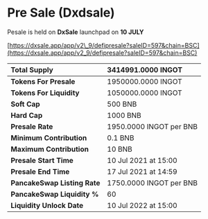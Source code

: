 # Pre Sale \(Dxdsale\)

Pesale is held on **DxSale** launchpad on **10 JULY**

[https://dxsale.app/app/v2\_9/defipresale?saleID=597&chain=BSC](https://dxsale.app/app/v2_9/defipresale?saleID=597&chain=BSC)

| **Total Supply** | **3414991.0000 INGOT** |
| :--- | :--- |
| **Tokens For Presale** | 1950000.0000 INGOT |
| **Tokens For Liquidity** | 1050000.0000 INGOT |
| **Soft Cap** | 500 BNB |
| **Hard Cap** | 1000 BNB |
| **Presale Rate** | 1950.0000 INGOT per BNB |
| **Minimum Contribution** | 0.1 BNB |
| **Maximum Contribution** | 10 BNB |
| **Presale Start Time** | 10 Jul 2021 at 15:00 |
| **Presale End Time** | 17 Jul 2021 at 14:59 |
| **PancakeSwap Listing Rate** | 1750.0000 INGOT per BNB |
| **PancakeSwap Liquidity %** | 60 |
| **Liquidity Unlock Date** | 10 Jul 2022 at 15:00 |



